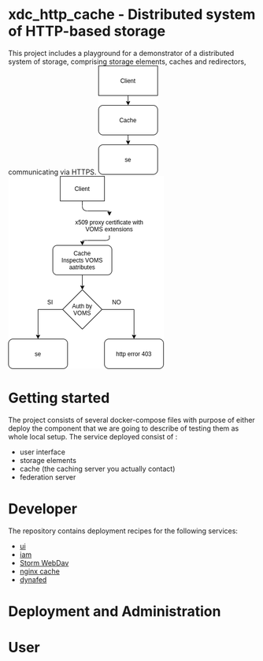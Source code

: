 # xdc_http_cache - Distributed system of HTTP-based storage

This project includes a playground for a demonstrator of a distributed system of storage, comprising storage elements, caches and redirectors, communicating via HTTPS.
![Simple Cache](/images/Simple_Cache.png)
![Simple Cache](/images/Simple_Cache_VOMS_Enabled.png )


# Getting started

The project consists of several docker-compose files with purpose of either deploy the component that we are going to describe of testing them as whole local setup.
The service deployed consist of :
  - user interface
  - storage elements
  - cache (the caching server you actually contact)
  - federation server


# Developer
The repository contains deployment recipes for the following services:

* [ui](ui/README.md)
* [iam](iam/README.md)
* [Storm WebDav](storage/storage-webdav/README.md)
* [nginx cache](storage/cache/README.md)
* [dynafed](dynafed/README.md)

# Deployment and Administration


# User



